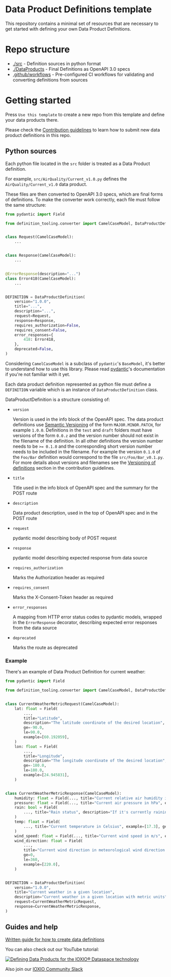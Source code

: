 # Data Product Definitions template

This repository contains a minimal set of resources that are necessary to get started
with defining your own Data Product Definitions.

# Repo structure

- [./src](./src) - Definition sources in python format
- [./DataProducts](./DataProducts) - Final Definitions as OpenAPI 3.0 specs
- [.github/workflows](.github/workflows) - Pre-configured CI workflows for validating
  and converting definitions from sources

# Getting started

Press `Use this template` to create a new repo from this template and define your data
products there.

Please check the [Contribution guidelines](./CONTRIBUTING.md) to learn how to submit new
data product definitions in this repo.

## Python sources

Each python file located in the `src` folder is treated as a Data Product definition.

For example, `src/AirQuality/Current_v1.0.py` defines the `AirQuality/Current_v1.0` data
product.

These files are then converted to OpenAPI 3.0 specs, which are final forms of
definitions. To make the converter work correctly, each file must follow the same
structure:

```python
from pydantic import Field

from definition_tooling.converter import CamelCaseModel, DataProductDefinition, ErrorResponse


class Request(CamelCaseModel):
    ...


class Response(CamelCaseModel):
    ...


@ErrorResponse(description="...")
class Error418(CamelCaseModel):
    ...


DEFINITION = DataProductDefinition(
    version="1.0.0",
    title="...",
    description="...",
    request=Request,
    response=Response,
    requires_authorization=False,
    requires_consent=False,
    error_responses={
        418: Error418,
    },
    deprecated=False,
)

```

Considering `CamelCaseModel` is a subclass of `pydantic`'s `BaseModel`, it's better to
understand how to use this library. Please read
[pydantic](https://docs.pydantic.dev/1.10/)'s documentation if you're not familiar with
it yet.

Each data product definition represented as python file must define a `DEFINITION`
variable which is an instance of `DataProductDefinition` class.

DataProductDefinition is a structure consisting of:

- `version`

  Version is used in the info block of the OpenAPI spec. The data product definitions
  use [Semantic Versioning](https://semver.org/) of the form `MAJOR.MINOR.PATCH`, for
  example `1.0.0`. Definitions in the `test` and `draft` folders must have versions of
  the form `0.0.z` and the version number should not exist in the filename of the
  definition. In all other definitions the version number needs to be `>= 0.1.0` and the
  corresponding short version number needs to be included in the filename. For example
  the version `0.1.0` of the `Foo/Bar` definition would correspond to the file
  `src/Foo/Bar_v0.1.py`. For more details about versions and filenames see the
  [Versioning of definitions](CONTRIBUTING.md#versioning-of-definitions) section in the
  contribution guidelines.

- `title`

  Title used in the info block of OpenAPI spec and the summary for the POST route

- `description`

  Data product description, used in the top of OpenAPI spec and in the POST route

- `request`

  pydantic model describing body of POST request

- `response`

  pydantic model describing expected response from data source

- `requires_authorization`

  Marks the Authorization header as required

- `requires_consent`

  Marks the X-Consent-Token header as required

- `error_responses`

  A mapping from HTTP error status codes to pydantic models, wrapped in the
  `ErrorResponse` decorator, describing expected error responses from the data source

- `deprecated`

  Marks the route as deprecated

### Example

There's an example of Data Product Definition for current weather:

```python
from pydantic import Field

from definition_tooling.converter import CamelCaseModel, DataProductDefinition


class CurrentWeatherMetricRequest(CamelCaseModel):
    lat: float = Field(
        ...,
        title="Latitude",
        description="The latitude coordinate of the desired location",
        ge=-90.0,
        le=90.0,
        example=[60.192059],
    )
    lon: float = Field(
        ...,
        title="Longitude",
        description="The longitude coordinate of the desired location",
        ge=-180.0,
        le=180.0,
        example=[24.945831],
    )


class CurrentWeatherMetricResponse(CamelCaseModel):
    humidity: float = Field(..., title="Current relative air humidity in %", example=[72])
    pressure: float = Field(..., title="Current air pressure in hPa", example=[1007])
    rain: bool = Field(
        ..., title="Rain status", description="If it's currently raining or not."
    )
    temp: float = Field(
        ..., title="Current temperature in Celsius", example=[17.3], ge=-273.15
    )
    wind_speed: float = Field(..., title="Current wind speed in m/s", example=[2.1], ge=0)
    wind_direction: float = Field(
        ...,
        title="Current wind direction in meteorological wind direction degrees",
        ge=0,
        le=360,
        example=[220.0],
    )


DEFINITION = DataProductDefinition(
    version="1.0.0",
    title="Current weather in a given location",
    description="Current weather in a given location with metric units",
    request=CurrentWeatherMetricRequest,
    response=CurrentWeatherMetricResponse,
)
```

## Guides and help

[Written guide for how to create data definitions](https://ioxio.com/guides/how-to-create-data-definitions)

You can also check out our YouTube tutorial:

[![Defining Data Products for the IOXIO® Dataspace technology
](https://img.youtube.com/vi/yPzN04ICsbw/0.jpg)](http://www.youtube.com/watch?v=yPzN04ICsbw)

Also join our [IOXIO Community Slack](https://slack.ioxio.com/)
